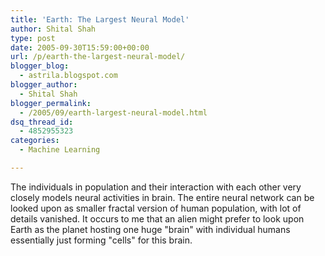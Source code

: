 ```yaml
---
title: 'Earth: The Largest Neural Model'
author: Shital Shah
type: post
date: 2005-09-30T15:59:00+00:00
url: /p/earth-the-largest-neural-model/
blogger_blog:
  - astrila.blogspot.com
blogger_author:
  - Shital Shah
blogger_permalink:
  - /2005/09/earth-largest-neural-model.html
dsq_thread_id:
  - 4852955323
categories:
  - Machine Learning

---
```

The individuals in population and their interaction with each other very closely models neural activities in brain. The entire neural network can be looked upon as smaller fractal version of human population, with lot of details vanished. It occurs to me that an alien might prefer to look upon Earth as the planet hosting one huge "brain" with individual humans essentially just forming "cells" for this brain.